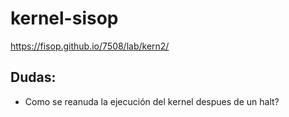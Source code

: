 # kernel-sisop
https://fisop.github.io/7508/lab/kern2/

## Dudas:
* Como se reanuda la ejecución del kernel despues de un halt?


